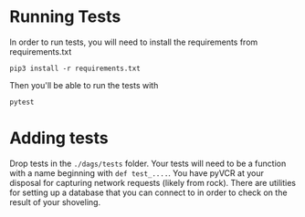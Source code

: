 # Running Tests

In order to run tests, you will need to install the requirements from requirements.txt

```shell
pip3 install -r requirements.txt
```

Then you'll be able to run the tests with

```shell
pytest

```

# Adding tests

Drop tests in the `./dags/tests` folder. Your tests will need to be a function with a name beginning with `def test_....`. You have pyVCR at your disposal for capturing network requests (likely from rock). There are utilities for setting up a database that you can connect to in order to check on the result of your shoveling. 